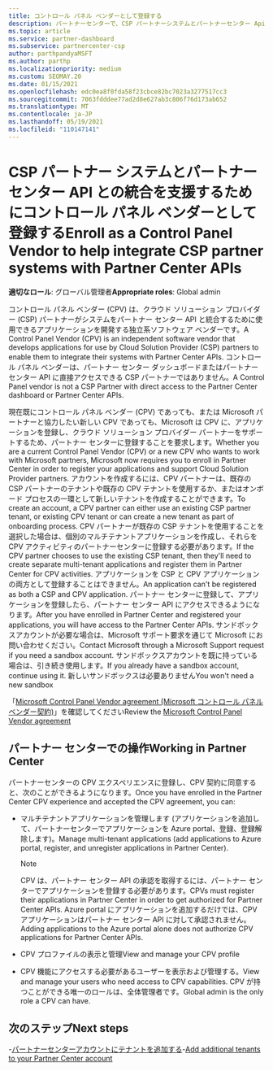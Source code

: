 ```yaml
---
title: コントロール パネル ベンダーとして登録する
description: パートナーセンターで、CSP パートナーシステムとパートナーセンター Api をより適切に統合できるように、パートナーセンターでコントロールパネルベンダー (CPV) として登録する方法について説明します。
ms.topic: article
ms.service: partner-dashboard
ms.subservice: partnercenter-csp
author: parthpandyaMSFT
ms.author: parthp
ms.localizationpriority: medium
ms.custom: SEOMAY.20
ms.date: 01/15/2021
ms.openlocfilehash: edc0ea8f0fda58f23cbce82bc7023a3277517cc3
ms.sourcegitcommit: 7063fdddee77ad2d8e627ab3c806f76d173ab652
ms.translationtype: MT
ms.contentlocale: ja-JP
ms.lasthandoff: 05/19/2021
ms.locfileid: "110147141"
---
```

# <a name="enroll-as-a-control-panel-vendor-to-help-integrate-csp-partner-systems-with-partner-center-apis"></a><span data-ttu-id="156cf-103">CSP パートナー システムとパートナー センター API との統合を支援するためにコントロール パネル ベンダーとして登録する</span><span class="sxs-lookup"><span data-stu-id="156cf-103">Enroll as a Control Panel Vendor to help integrate CSP partner systems with Partner Center APIs</span></span>


<span data-ttu-id="156cf-104">**適切なロール**: グローバル管理者</span><span class="sxs-lookup"><span data-stu-id="156cf-104">**Appropriate roles**: Global admin</span></span>

<span data-ttu-id="156cf-105">コントロール パネル ベンダー (CPV) は、クラウド ソリューション プロバイダー (CSP) パートナーがシステムをパートナー センター API と統合するために使用できるアプリケーションを開発する独立系ソフトウェア ベンダーです。</span><span class="sxs-lookup"><span data-stu-id="156cf-105">A Control Panel Vendor (CPV) is an independent software vendor that develops applications for use by Cloud Solution Provider (CSP) partners to enable them to integrate their systems with Partner Center APIs.</span></span> <span data-ttu-id="156cf-106">コントロール パネル ベンダーは、パートナー センター ダッシュボードまたはパートナー センター API に直接アクセスできる CSP パートナーではありません。</span><span class="sxs-lookup"><span data-stu-id="156cf-106">A Control Panel vendor is not a CSP Partner with direct access to the Partner Center dashboard or Partner Center APIs.</span></span>

<span data-ttu-id="156cf-107">現在既にコントロール パネル ベンダー (CPV) であっても、または Microsoft パートナーと協力したい新しい CPV であっても、Microsoft は CPV に、アプリケーションを登録し、クラウド ソリューション プロバイダー パートナーをサポートするため、パートナー センターに登録することを要求します。</span><span class="sxs-lookup"><span data-stu-id="156cf-107">Whether you are a current Control Panel Vendor (CPV) or a new CPV who wants to work with Microsoft partners, Microsoft now requires you to enroll in Partner Center in order to register your applications and support Cloud Solution Provider partners.</span></span> <span data-ttu-id="156cf-108">アカウントを作成するには、CPV パートナーは、既存の CSP パートナーのテナントや既存の CPV テナントを使用するか、またはオンボード プロセスの一環として新しいテナントを作成することができます。</span><span class="sxs-lookup"><span data-stu-id="156cf-108">To create an account, a CPV partner can either use an existing CSP partner tenant, or existing CPV tenant or can create a new tenant as part of onboarding process.</span></span> <span data-ttu-id="156cf-109">CPV パートナーが既存の CSP テナントを使用することを選択した場合は、個別のマルチテナントアプリケーションを作成し、それらを CPV アクティビティのパートナーセンターに登録する必要があります。</span><span class="sxs-lookup"><span data-stu-id="156cf-109">If the CPV partner chooses to use the existing CSP tenant, then they'll need to create separate multi-tenant applications and register them in Partner Center for CPV activities.</span></span> <span data-ttu-id="156cf-110">アプリケーションを CSP と CPV アプリケーションの両方として登録することはできません。</span><span class="sxs-lookup"><span data-stu-id="156cf-110">An application can't be registered as both a CSP and CPV application.</span></span> <span data-ttu-id="156cf-111">パートナー センターに登録して、アプリケーションを登録したら、パートナー センター API にアクセスできるようになります。</span><span class="sxs-lookup"><span data-stu-id="156cf-111">After you have enrolled in Partner Center and registered your applications, you will have access to the Partner Center APIs.</span></span>  <span data-ttu-id="156cf-112">サンドボックスアカウントが必要な場合は、Microsoft サポート要求を通じて Microsoft にお問い合わせください。</span><span class="sxs-lookup"><span data-stu-id="156cf-112">Contact Microsoft through a Microsoft Support request if you need a sandbox account.</span></span> <span data-ttu-id="156cf-113">サンドボックスアカウントを既に持っている場合は、引き続き使用します。</span><span class="sxs-lookup"><span data-stu-id="156cf-113">If you already have a sandbox account, continue using it.</span></span> <span data-ttu-id="156cf-114">新しいサンドボックスは必要ありません</span><span class="sxs-lookup"><span data-stu-id="156cf-114">You won't need a new sandbox</span></span>

<span data-ttu-id="156cf-115">「[Microsoft Control Panel Vendor agreement (Microsoft コントロール パネル ベンダー契約)](https://go.microsoft.com/fwlink/?linkid=2055198)」を確認してください</span><span class="sxs-lookup"><span data-stu-id="156cf-115">Review the [Microsoft Control Panel Vendor agreement](https://go.microsoft.com/fwlink/?linkid=2055198)</span></span>


## <a name="working-in-partner-center"></a><span data-ttu-id="156cf-116">パートナー センターでの操作</span><span class="sxs-lookup"><span data-stu-id="156cf-116">Working in Partner Center</span></span>

<span data-ttu-id="156cf-117">パートナーセンターの CPV エクスペリエンスに登録し、CPV 契約に同意すると、次のことができるようになります。</span><span class="sxs-lookup"><span data-stu-id="156cf-117">Once you have enrolled in the Partner Center CPV experience and accepted the CPV agreement, you can:</span></span>

- <span data-ttu-id="156cf-118">マルチテナントアプリケーションを管理します (アプリケーションを追加して、パートナーセンターでアプリケーションを Azure portal、登録、登録解除します)。</span><span class="sxs-lookup"><span data-stu-id="156cf-118">Manage multi-tenant applications (add applications to Azure portal, register, and unregister applications in Partner Center).</span></span>

    >[!Note] 
    ><span data-ttu-id="156cf-119">CPV は、パートナー センター API の承認を取得するには、パートナー センターでアプリケーションを登録する必要があります。</span><span class="sxs-lookup"><span data-stu-id="156cf-119">CPVs must register their applications in Partner Center in order to get authorized for Partner Center APIs.</span></span> <span data-ttu-id="156cf-120">Azure portal にアプリケーションを追加するだけでは、CPV アプリケーションはパートナー センター API に対して承認されません。</span><span class="sxs-lookup"><span data-stu-id="156cf-120">Adding applications to the Azure portal alone does not authorize CPV applications for Partner Center APIs.</span></span> 

- <span data-ttu-id="156cf-121">CPV プロファイルの表示と管理</span><span class="sxs-lookup"><span data-stu-id="156cf-121">View and manage your CPV profile</span></span> 

- <span data-ttu-id="156cf-122">CPV 機能にアクセスする必要があるユーザーを表示および管理する。</span><span class="sxs-lookup"><span data-stu-id="156cf-122">View and manage your users who need access to CPV capabilities.</span></span> <span data-ttu-id="156cf-123">CPV が持つことができる唯一のロールは、全体管理者です。</span><span class="sxs-lookup"><span data-stu-id="156cf-123">Global admin is the only role a CPV can have.</span></span>

## <a name="next-steps"></a><span data-ttu-id="156cf-124">次のステップ</span><span class="sxs-lookup"><span data-stu-id="156cf-124">Next steps</span></span>

<span data-ttu-id="156cf-125">-[パートナーセンターアカウントにテナントを追加する](multi-tenant-account.md)</span><span class="sxs-lookup"><span data-stu-id="156cf-125">-[Add additional tenants to your Partner Center account](multi-tenant-account.md)</span></span>